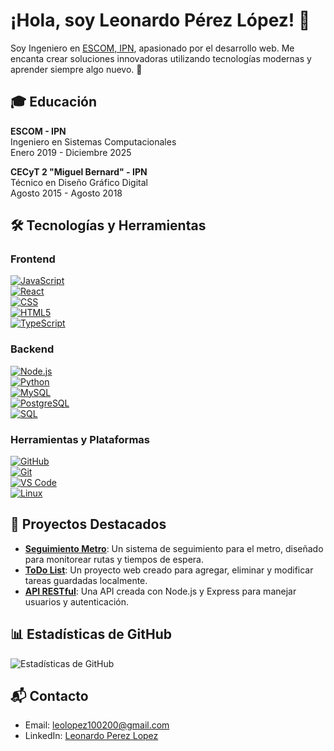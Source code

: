 # ¡Hola, soy Leonardo Pérez López! 👋

Soy Ingeniero en [ESCOM, IPN](https://www.escom.ipn.mx/), apasionado por el desarrollo web. Me encanta crear soluciones innovadoras utilizando tecnologías modernas y aprender siempre algo nuevo. 🚀

## 🎓 Educación
**ESCOM - IPN**  
Ingeniero en Sistemas Computacionales  
Enero 2019 - Diciembre 2025  

**CECyT 2 "Miguel Bernard" - IPN**  
Técnico en Diseño Gráfico Digital  
Agosto 2015 - Agosto 2018  

## 🛠️ Tecnologías y Herramientas

### Frontend
[![JavaScript](https://img.shields.io/badge/JavaScript-yellow?logo=javascript)](https://developer.mozilla.org/en-US/docs/Web/JavaScript)  
[![React](https://img.shields.io/badge/React-blue?logo=react)](https://reactjs.org/)  
[![CSS](https://img.shields.io/badge/CSS-blue?logo=css3)](https://developer.mozilla.org/en-US/docs/Web/CSS)  
[![HTML5](https://img.shields.io/badge/HTML5-orange?logo=html5)](https://developer.mozilla.org/en-US/docs/Web/HTML)  
[![TypeScript](https://img.shields.io/badge/TypeScript-blue?logo=typescript)](https://www.typescriptlang.org/)

### Backend
[![Node.js](https://img.shields.io/badge/Node.js-green?logo=node.js)](https://nodejs.org/)  
[![Python](https://img.shields.io/badge/Python-blue?logo=python)](https://www.python.org/)  
[![MySQL](https://img.shields.io/badge/MySQL-blue?logo=mysql)](https://www.mysql.com/)  
[![PostgreSQL](https://img.shields.io/badge/PostgreSQL-blue?logo=postgresql)](https://www.postgresql.org/)  
[![SQL](https://img.shields.io/badge/SQL-blue?logo=sql)](https://en.wikipedia.org/wiki/SQL)

### Herramientas y Plataformas
[![GitHub](https://img.shields.io/badge/GitHub-black?logo=github)](https://github.com/)  
[![Git](https://img.shields.io/badge/Git-orange?logo=git)](https://git-scm.com/)  
[![VS Code](https://img.shields.io/badge/VS_Code-blue?logo=visual-studio-code)](https://code.visualstudio.com/)  
[![Linux](https://img.shields.io/badge/Linux-black?logo=linux)](https://www.linux.org/)


## 🚀 Proyectos Destacados

- [**Seguimiento Metro**](https://github.com/Leolopez520/Seguimiento-Metro): Un sistema de seguimiento para el metro, diseñado para monitorear rutas y tiempos de espera.
- [**ToDo List**](https://github.com/Leolopez520/ToDoIst): Un proyecto web creado para agregar, eliminar y modificar tareas guardadas localmente.
- [**API RESTful**](link_del_repositorio): Una API creada con Node.js y Express para manejar usuarios y autenticación.


## 📊 Estadísticas de GitHub

![Estadísticas de GitHub](https://github-readme-stats.vercel.app/api?username=leonardoperez&show_icons=true&hide_title=true&count_private=true)

## 📬 Contacto
- Email: [leolopez100200@gmail.com](mailto:leolopez100200@gmail.com)
- LinkedIn: [Leonardo Perez Lopez](https://www.linkedin.com/in/leolopezescom/)
